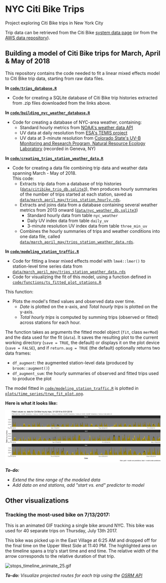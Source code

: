 # NYC Citi Bike Trips
Project exploring Citi Bike trips in New York City

Trip data can be retrieved from the Citi Bike [system data page](https://www.citibikenyc.com/system-data) (or from the [AWS data repository](https://s3.amazonaws.com/tripdata/index.html)).

## Building a model of Citi Bike trips for March, April & May of 2018

This repository contains the code needed to fit a linear mixed effects model to Citi Bike trip data, starting from raw data files.

**In [`code/trips_database.R`](code/trips_database.R)**
* Code for creating a SQLite database of Citi Bike trip histories extracted from .zip files downloaded from the links above.

**In [`code/building_nyc_weather_database.R`](code/building_nyc_weather_database.R)**
* Code for creating a database of NYC-area weather, containing:
  * Standard hourly metrics from [NOAA's weather data API](https://www.ncdc.noaa.gov/)
  * UV data at daily resolution from [ESA's TEMIS project](http://www.temis.nl/uvradiation/UVarchive/stations_uv.html)
  * UV data at 3-minute resolution from [Colorado State's UV-B Monitoring and Research Program, Natural Resource Ecology Laboratory](https://uvb.nrel.colostate.edu/UVB/da_UvIndex.jsf) (recorded in Geneva, NY)

**In [`code/creating_trips_station_weather_data.R`](code/creating_trips_station_weather_data.R)**
* Code for creating a data file combining trip data and weather data spanning March - May of 2018.  
  This code:  
  * Extracts trip data from a database of trip histories ([`data/citibike_trip_db.sqlite3`](data/citibike_trip_db.sqlite3)), then produces hourly summaries of the number of trips started at each station, saved as [`data/march_april_may/trips_station_hourly.rds`](data/march_april_may/trips_station_hourly.rds). 
  * Extracts and joins data from a database containing several weather metrics from 2013 onward ([`data/nyc_weather_db.sqlite3`](data/nyc_weather_db.sqlite3))
    * Standard hourly data from table `nyc_weather`
    * Daily UV index data from table `daily_uv`
    * 3-minute resolution UV index data from table `three_min_uv`
  * Combines the hourly summaries of trips and weather conditions into one data file, called [`data/march_april_may/trips_station_weather_data.rds`](data/march_april_may/trips_station_weather_data.rds).

**In [`code/modeling_station_traffic.R`](code/modeling_station_traffic.R)**
* Code for fitting a linear mixed effects model with `lme4::lmer()` to station-level time series data from [`data/march_april_may/trips_station_weather_data.rds`](data/march_april_may/trips_station_weather_data.rds)
* Code for visualizing the fit of this model, using a function defined in [`code/functions/ts_fitted_plot_stations.R`](code/functions/ts_fitted_plot_stations.R)

This function:
* Plots the model's fitted values and observed data over time. 
  * *Date* is plotted on the x-axis, and *Total hourly trips* is plotted on the y-axis.
  * *Total hourly trips* is computed by summing trips (observed or fitted) across stations for each hour.

The function takes as arguments the fitted model object (`fit`, class `merMod`) and the data used for the fit (`data`). It saves the resulting plot to the current working directory (`save = TRUE`, the default) or displays it on the plot device (`save = FALSE`), and if `return.aug = TRUE` (the default) optionally returns two data frames:
* `df_augment`: the augmented station-level data (produced by `broom::augment()`)
* `df_augment_sum`: the hourly summaries of observed and fitted trips used to produce the plot

The model fitted in [`code/modeling_station_traffic.R`](code/modeling_station_traffic.R) is plotted in [`plots/time_series/trwx_fit_plot.png`](plots/time_series/trwx_fit_plot.png).


**Here is what it looks like:**  

<img src="../plots/time_series/trwx_fit_plot.png" alt="trwx_fit_plot.png">  

***To-do:***
* *Extend the time range of the modeled data*
* *Add data on end stations, add "start vs. end" predictor to model*

## Other visualizations

### Tracking the most-used bike on 7/13/2017:

This is an animated GIF tracking a single bike around NYC. This bike was used for 40 separate trips on Thursday, July 13th 2017.

This bike was picked up in the East Village at 6:25 AM and dropped off for the final time on the Upper West Side at 11:40 PM. The highlighted area on the timeline spans a trip's start time and end time. The relative width of the arrow corresponds to the relative duration of that trip.

<img src="../plots/stops_timeline_animate_25.gif" alt="stops_timeline_animate_25.gif" height="750">  

***To-do:** Visualize projected routes for each trip using the [OSRM API](http://project-osrm.org/)*
